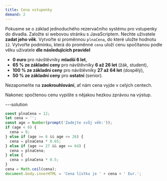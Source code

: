 ```yaml
---
title: Cena vstupenky
demand: 2
---
```


Pokusme se o základ jednoduchého rezervačního systému pro vstupenky do divadla. Založte si webovou stránku s JavaScriptem. Nechte uživatele **zadat jeho věk**. Vytvořte si proměnnou `plnaCena`, do které uložte hodnotu `12`. Vytvořte podmínku, která do proměnné `cena` uloží cenu spočítanou podle věku uživatele **dle následujících pravidel**

- **0 euro** pro návštěvníky **mladší 6 let**,
- **65 % ze základní ceny** pro návštěvníky **6 až 26 let** (žák, student),
- **100 % ze základní ceny** pro návštěvníky **27 až 64 let** (dospělý),
- **50 % ze základní ceny** pro **ostatní** (senior).

Nezapomeňte na **zaokrouhlování**, ať nám cena vyjde v celých centech.

Nakonec spočtenou cenu vypište s nějakou hezkou zprávou na výstup.

---solution

```js
const plnaCena = 12;
let cena = '';
const age = Number(prompt('Zadejte svůj věk:'));
if (age < 6) {
  cena = 0;
} else if (age >= 6 && age <= 26) {
  cena = plnaCena * 0.65;
} else if (age >= 27 && age <= 64) {
  cena = plnaCena;
} else {
  cena = plnaCena * 0.5;
}
cena = Math.ceil(cena);
document.body.innerHTML = 'Cena lístku je ' + cena + ' Eur.';
```
